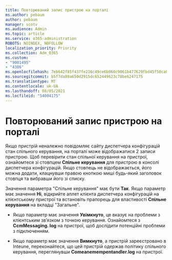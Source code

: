 ```yaml
---
title: Повторюваний запис пристрою на порталі
ms.author: pebaum
author: pebaum
manager: scotv
ms.audience: Admin
ms.topic: article
ms.service: o365-administration
ROBOTS: NOINDEX, NOFOLLOW
localization_priority: Priority
ms.collection: Adm_O365
ms.custom:
- "9001495"
- "4386"
ms.openlocfilehash: 7eb642f85f437fe216c49ce6b060c9061b477629fbd45f50ca0ef315b8cd32d3
ms.sourcegitcommit: b5f7da89a650d2915dc652449623c78be6247175
ms.translationtype: MT
ms.contentlocale: uk-UA
ms.lasthandoff: 08/05/2021
ms.locfileid: "54004175"
---
```

# <a name="duplicate-device-record-in-the-portal"></a>Повторюваний запис пристрою на порталі

Якщо пристрій неналежно повідомляє сайту диспетчера конфігурацій стан спільного керування, на порталі може відображатися 2 записи пристрою. Щоб перевірити стан спільної керування на пристрої, ознайомтеся зі стовпцем **Спільне керування** для пристрою в консолі диспетчера конфігурацій. Якщо стовпець не відображається, його можна додати, клацнувши правою кнопкою миші будь-який заголовок стовпця та вибравши його зі списку.

Значення параметра "Спільне керування" має бути **Так**. Якщо параметр має значення **Ні**, відкрийте аплет клієнта диспетчера конфігурацій на клієнтському пристрої та встановіть прапорець для властивості **Спільне керування** на вкладці "Загальне".

- Якщо параметр має значення **Увімкнуто**, це вказує на проблеми з клієнтським зв’язком з точкою керування. Ознайомтеся з **CcmMessaging. log** на пристрої, щоб дослідити потенційні проблеми з підключенням.

- Якщо параметр має значення **Вимкнуто**, а пристрій зареєстровано в Inteune, переконайтеся, що цей пристрій одержав політику спільного керування, переглянувши **Comeanemempentandler.log** на пристрої.
